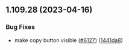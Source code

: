 ## 1.109.28 (2023-04-16)


### Bug Fixes

* make copy button visible ([#6127](https://github.com/EddieHubCommunity/LinkFree/issues/6127)) ([1441da8](https://github.com/EddieHubCommunity/LinkFree/commit/1441da8c29d23ec768eb647f93df5e3cd1c884f1))



